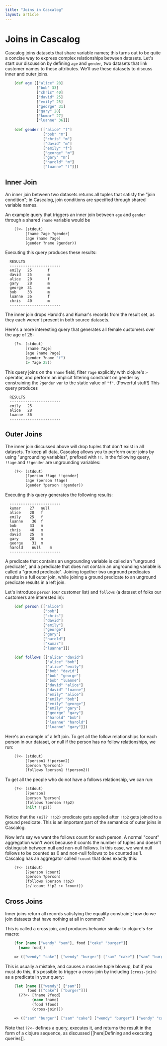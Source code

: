 ```yaml
---
title: "Joins in Cascalog"
layout: article
---
```


# Joins in Cascalog

Cascalog joins datasets that share variable names; this turns out to be quite a concise way to express complex relationships between datasets. Let's start our discussion by defining `age` and `gender`, two datasets that link customer names to these attributes. We'll use these datasets to discuss inner and outer joins.

```clojure
    (def age [["alice" 28]
              ["bob" 33]
              ["chris" 40]
              ["david" 25]
              ["emily" 25]
              ["george" 31]
              ["gary" 28]
              ["kumar" 27]
              ["luanne" 36]])
 
    (def gender [["alice" "f"]
                 ["bob" "m"]
                 ["chris" "m"]
                 ["david" "m"]
                 ["emily" "f"]
                 ["george" "m"]
                 ["gary" "m"]
                 ["harold" "m"]
                 ["luanne" "f"]])
```

## Inner Join ##

An inner join between two datasets returns all tuples that satisfy the "join condition"; in Cascalog, join conditions are specified through shared variable names. 

An example query that triggers an inner join between `age` and `gender` through a shared `?name` variable would be

```clojure
    (?<- (stdout)
         [?name ?age ?gender]
         (age ?name ?age)
         (gender ?name ?gender))
```

Executing this query produces these results:

      RESULTS
      -----------------------
      emily   25       f
      david   25       m
      alice   28       f
      gary    28       m
      george  31       m
      bob     33       m
      luanne  36       f
      chris   40       m
      -----------------------

The inner join drops Harold's and Kumar's records from the result set, as they each weren't present in both source datasets.

Here's a more interesting query that generates all female customers over the age of 25:

```clojure
    (?<- (stdout)
         [?name ?age]
         (age ?name ?age)
         (gender ?name "f")
         (> ?age 25))
```

This query joins on the `?name` field, filter `?age` explicitly with clojure's `>` operator, and perform an implicit filtering constraint on gender by constraining the `?gender` var to the static value of `"f"`. (Powerful stuff!) This query produces

      RESULTS
      -----------------------
      emily   25
      alice   28
      luanne  36
      -----------------------

## Outer Joins ##

The inner join discussed above will drop tuples that don't exist in all datasets. To keep all data, Cascalog allows you to perform outer joins by using "ungrounding variables", prefixed with `!!`. In the following query, `!!age` and `!!gender` are ungrounding variables:

```clojure
    (?<- (stdout)
         [?person !!age !!gender]
         (age ?person !!age)
         (gender ?person !!gender))
```

Executing this query generates the following results:

      -----------------------
      kumar    27   null
      alice    28   f
      emily    25   f
      luanne    36  f
      bob      33   m
      chris    40   m
      david    25   m
      gary     28   m
      george    31  m
      harold    null    m
      -----------------------

A predicate that contains an ungrounding variable is called an "unground predicate", and a predicate that does not contain an ungrounding variable is called a "ground predicate". Joining together two unground predicates results in a full outer join, while joining a ground predicate to an unground predicate results in a left join.

Let's introduce `person` (our customer list) and `follows` (a dataset of folks our customers are interested in):

```clojure
    (def person [["alice"]
                 ["bob"]
                 ["chris"]
                 ["david"]
                 ["emily"]
                 ["george"]
                 ["gary"]
                 ["harold"]
                 ["kumar"]
                 ["luanne"]])

    (def follows [["alice" "david"]
                  ["alice" "bob"]
                  ["alice" "emily"]
                  ["bob" "david"]
                  ["bob" "george"]
                  ["bob" "luanne"]
                  ["david" "alice"]
                  ["david" "luanne"]
                  ["emily" "alice"]
                  ["emily" "bob"]
                  ["emily" "george"]
                  ["emily" "gary"]
                  ["george" "gary"]
                  ["harold" "bob"]
                  ["luanne" "harold"]
                  ["luanne" "gary"]])
```

Here's an example of a left join. To get all the follow relationships for each person in our dataset, or null if the person has no follow relationships, we run:

```clojure
    (?<- (stdout)
         [?person1 !!person2]
         (person ?person1)
         (follows ?person1 !!person2))
```

To get all the people who do not have a follows relationship, we can run:

```clojure
    (?<- (stdout)
         [?person]
         (person ?person)
         (follows ?person !!p2)
         (nil? !!p2))
```

Notice that the `(nil? !!p2)` predicate gets applied after `!!p2` gets joined to a ground predicate. This is an important part of the semantics of outer joins in Cascalog.

Now let's say we want the follows count for each person. A normal "count" aggregation won't work because it counts the number of tuples and doesn't distinguish between null and non-null follows. In this case, we want null follows to be counted as 0 and non-null follows to be counted as 1. Cascalog has an aggregator called `!count` that does exactly this:

```clojure
    (?<- (stdout)
         [?person ?count]
         (person ?person)
         (follows ?person !!p2)
         (c/!count !!p2 :> ?count))
```

## Cross Joins ##

Inner joins return all records satisfying the equality constraint; how do we join datasets that have nothing at all in common?

This is called a cross join, and produces behavior similar to clojure's `for` macro:

```clojure
    (for [name ["wendy" "sam"], food ["cake" "burger"]]
      [name food])

    => (["wendy" "cake"] ["wendy" "burger"] ["sam" "cake"] ["sam" "burger"])
```

This is usually a mistake, and causes a massive tuple blowup, but if you must do this, it's possible to trigger a cross-join by including `(cross-join)` as a predicate in your query:

```clojure
    (let [name [["wendy"] ["sam"]]
          food [["cake"] ["burger"]]]
      (??<- [?name ?food]
            (name ?name)
            (food ?food)
            (cross-join)))

    => (["sam" "burger"] ["sam" "cake"] ["wendy" "burger"] ["wendy" "cake"])
```

Note that `??<-` defines a query, executes it, and returns the result in the form of a clojure sequence, as discussed [[here|Defining and executing queries]].